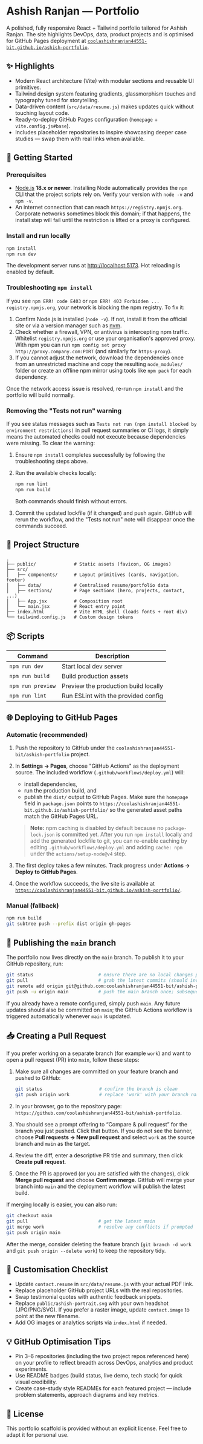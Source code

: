 # Ashish Ranjan — Portfolio

A polished, fully responsive React + Tailwind portfolio tailored for Ashish Ranjan. The site highlights DevOps, data, product projects and is optimised for GitHub Pages deployment at [`coolashishranjan44551-bit.github.io/ashish-portfolio`](https://coolashishranjan44551-bit.github.io/ashish-portfolio/).

## ✨ Highlights

- Modern React architecture (Vite) with modular sections and reusable UI primitives.
- Tailwind design system featuring gradients, glassmorphism touches and typography tuned for storytelling.
- Data-driven content (`src/data/resume.js`) makes updates quick without touching layout code.
- Ready-to-deploy GitHub Pages configuration (`homepage` + `vite.config.js#base`).
- Includes placeholder repositories to inspire showcasing deeper case studies — swap them with real links when available.

## 🚀 Getting Started

### Prerequisites

- [Node.js](https://nodejs.org/) **18.x or newer**. Installing Node automatically provides the `npm` CLI that the project
  scripts rely on. Verify your version with `node -v` and `npm -v`.
- An internet connection that can reach `https://registry.npmjs.org`. Corporate networks sometimes block this domain; if that
  happens, the install step will fail until the restriction is lifted or a proxy is configured.

### Install and run locally

```bash
npm install
npm run dev
```

The development server runs at [http://localhost:5173](http://localhost:5173). Hot reloading is enabled by default.

### Troubleshooting `npm install`

If you see `npm ERR! code E403` or `npm ERR! 403 Forbidden ... registry.npmjs.org`, your network is blocking the npm registry.
To fix it:

1. Confirm Node.js is installed (`node -v`). If not, install it from the official site or via a version manager such as
   [nvm](https://github.com/nvm-sh/nvm).
2. Check whether a firewall, VPN, or antivirus is intercepting npm traffic. Whitelist `registry.npmjs.org` or use your
   organisation's approved proxy. With npm you can run `npm config set proxy http://proxy.company.com:PORT` (and similarly for
   `https-proxy`).
3. If you cannot adjust the network, download the dependencies once from an unrestricted machine and copy the resulting
   `node_modules/` folder or create an offline npm mirror using tools like `npm pack` for each dependency.

Once the network access issue is resolved, re-run `npm install` and the portfolio will build normally.

### Removing the "Tests not run" warning

If you see status messages such as `Tests not run (npm install blocked by environment restrictions)` in pull request summaries or
CI logs, it simply means the automated checks could not execute because dependencies were missing. To clear the warning:

1. Ensure `npm install` completes successfully by following the troubleshooting steps above.
2. Run the available checks locally:

   ```bash
   npm run lint
   npm run build
   ```

   Both commands should finish without errors.
3. Commit the updated lockfile (if it changed) and push again. GitHub will rerun the workflow, and the "Tests not run" note will
   disappear once the commands succeed.

## 🧱 Project Structure

```
.
├── public/              # Static assets (favicon, OG images)
├── src/
│   ├── components/      # Layout primitives (cards, navigation, footer)
│   ├── data/            # Centralised resume/portfolio data
│   ├── sections/        # Page sections (hero, projects, contact, ...)
│   ├── App.jsx          # Composition root
│   └── main.jsx         # React entry point
├── index.html           # Vite HTML shell (loads fonts + root div)
└── tailwind.config.js   # Custom design tokens
```

## 📦 Scripts

| Command        | Description                          |
| -------------- | ------------------------------------ |
| `npm run dev`  | Start local dev server               |
| `npm run build`| Build production assets              |
| `npm run preview` | Preview the production build locally |
| `npm run lint` | Run ESLint with the provided config  |

## 🌐 Deploying to GitHub Pages

### Automatic (recommended)

1. Push the repository to GitHub under the `coolashishranjan44551-bit/ashish-portfolio` project.
2. In **Settings → Pages**, choose "GitHub Actions" as the deployment source. The included workflow (`.github/workflows/deploy.yml`) will:
   - install dependencies,
   - run the production build, and
   - publish the `dist/` output to GitHub Pages.
   Make sure the `homepage` field in `package.json` points to `https://coolashishranjan44551-bit.github.io/ashish-portfolio/` so the generated asset paths match the GitHub Pages URL.

   > **Note:** npm caching is disabled by default because no `package-lock.json` is committed yet. After you run `npm install` locally and add the generated lockfile to git, you can re-enable caching by editing `.github/workflows/deploy.yml` and adding `cache: npm` under the `actions/setup-node@v4` step.
3. The first deploy takes a few minutes. Track progress under **Actions → Deploy to GitHub Pages**.
4. Once the workflow succeeds, the live site is available at [`https://coolashishranjan44551-bit.github.io/ashish-portfolio/`](https://coolashishranjan44551-bit.github.io/ashish-portfolio/).

### Manual (fallback)

```bash
npm run build
git subtree push --prefix dist origin gh-pages
```

## 🔀 Publishing the `main` branch

The portfolio now lives directly on the `main` branch. To publish it to your GitHub repository, run:

```bash
git status                        # ensure there are no local changes pending
git pull                          # grab the latest commits (should include this portfolio)
git remote add origin git@github.com:coolashishranjan44551-bit/ashish-portfolio.git
git push -u origin main           # push the main branch once; subsequent pushes can omit -u
```

If you already have a remote configured, simply push `main`. Any future updates should also be committed on `main`; the GitHub Actions workflow is triggered automatically whenever `main` is updated.

## 📥 Creating a Pull Request

If you prefer working on a separate branch (for example `work`) and want to open a pull request (PR) into `main`, follow these steps:

1. Make sure all changes are committed on your feature branch and pushed to GitHub:

   ```bash
   git status                     # confirm the branch is clean
   git push origin work           # replace 'work' with your branch name if different
   ```

2. In your browser, go to the repository page: `https://github.com/coolashishranjan44551-bit/ashish-portfolio`.
3. You should see a prompt offering to “Compare & pull request” for the branch you just pushed. Click that button. If you do not see the banner, choose **Pull requests → New pull request** and select `work` as the source branch and `main` as the target.
4. Review the diff, enter a descriptive PR title and summary, then click **Create pull request**.
5. Once the PR is approved (or you are satisfied with the changes), click **Merge pull request** and choose **Confirm merge**. GitHub will merge your branch into `main` and the deployment workflow will publish the latest build.

If merging locally is easier, you can also run:

```bash
git checkout main
git pull                          # get the latest main
git merge work                    # resolve any conflicts if prompted
git push origin main
```

After the merge, consider deleting the feature branch (`git branch -d work` and `git push origin --delete work`) to keep the repository tidy.

## 🔧 Customisation Checklist

- Update `contact.resume` in `src/data/resume.js` with your actual PDF link.
- Replace placeholder GitHub project URLs with the real repositories.
- Swap testimonial quotes with authentic feedback snippets.
- Replace `public/ashish-portrait.svg` with your own headshot (JPG/PNG/SVG). If you prefer a raster image, update
  `contact.image` to point at the new filename.
- Add OG images or analytics scripts via `index.html` if needed.

## 💡 GitHub Optimisation Tips

- Pin 3–6 repositories (including the two project repos referenced here) on your profile to reflect breadth across DevOps, analytics and product experiments.
- Use README badges (build status, live demo, tech stack) for quick visual credibility.
- Create case-study style READMEs for each featured project — include problem statements, approach diagrams and key metrics.

## 📄 License

This portfolio scaffold is provided without an explicit license. Feel free to adapt it for personal use.
